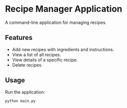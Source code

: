 # Recipe Manager Application

A command-line application for managing recipes.

## Features

- Add new recipes with ingredients and instructions.
- View a list of all recipes.
- View details of a specific recipe.
- Delete recipes.

## Usage

Run the application:

```bash
python main.py

